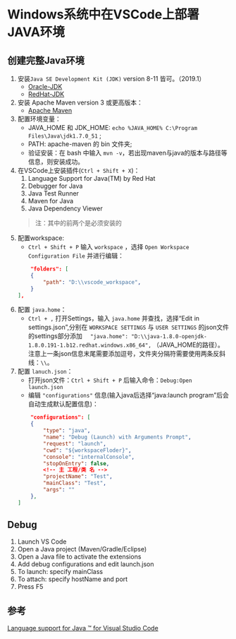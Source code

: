 # Windows系统中在VSCode上部署JAVA环境

## 创建完整Java环境
1. 安装`Java SE Development Kit (JDK)` version 8-11 皆可。（2019.1）
    - [Oracle-JDK](http://www.oracle.com/technetwork/java/javase/downloads/jdk8-downloads-2133151.html)
    - [RedHat-JDK](https://developers.redhat.com/products/openjdk/download/?sc_cid=701f2000000RWTnAAO)
2. 安装 Apache Maven version 3 或更高版本：
    - [Apache Maven](https://maven.apache.org/download.cgi)
3. 配置环境变量： 
    - JAVA_HOME 和 JDK_HOME: `echo %JAVA_HOME% C:\Program Files\Java\jdk1.7.0_51` ;
    - PATH: apache-maven 的 bin 文件夹;
    - 验证安装：在 bash 中输入 `mvn -v`，若出现maven与java的版本与路径等信息，则安装成功。
4. 在VSCode上安装插件(`Ctrl + Shift + X`)：
    1. Language Support for Java(TM) by Red Hat
    2. Debugger for Java
    3. Java Test Runner
    4. Maven for Java
    5. Java Dependency Viewer
    > 注：其中的前两个是必须安装的
5. 配置workspace:
    - `Ctrl + Shift + P` 输入 `workspace` ，选择 `Open Workspace Configuration File` 并进行编辑：
    ```json
    	"folders": [
		{
			"path": "D:\\vscode_workspace",
		}
	],
    ```
6. 配置 `java.home`：
    - `Ctrl + ,` 打开Settings，输入 `java.home` 并查找，选择“Edit in settings.json”,分别在 `WORKSPACE SETTINGS` 与 `USER SETTINGS` 的json文件的settings部分添加 `	"java.home": "D:\\java-1.8.0-openjdk-1.8.0.191-1.b12.redhat.windows.x86_64",` （JAVA_HOME的路径）。注意上一条json信息末尾需要添加逗号，文件夹分隔符需要使用两条反斜线：`\\`。
7. 配置 `lanuch.json`：
    - 打开json文件：`Ctrl + Shift + P` 后输入命令：`Debug:Open launch.json`
    - 编辑 `"configurations"` 信息(输入java后选择“java:launch program”后会自动生成默认配置信息)：
    ```json
        "configurations": [
        {
            "type": "java",
            "name": "Debug (Launch) with Arguments Prompt",
            "request": "launch",
            "cwd": "${workspaceFloder}",
            "console": "internalConsole",
            "stopOnEntry": false,
            <!-- 主 工程/类 名 -->
            "projectName": "Test",
            "mainClass": "Test",
            "args": ""
        },
    ]
    ```

## Debug
1. Launch VS Code
2. Open a Java project (Maven/Gradle/Eclipse)
3. Open a Java file to activate the extensions
4. Add debug configurations and edit launch.json
5. To launch: specify mainClass
6. To attach: specify hostName and port
7. Press F5

## 参考
[Language support for Java ™ for Visual Studio Code](https://github.com/gorkem/vscode-java#setting-the-jdk)